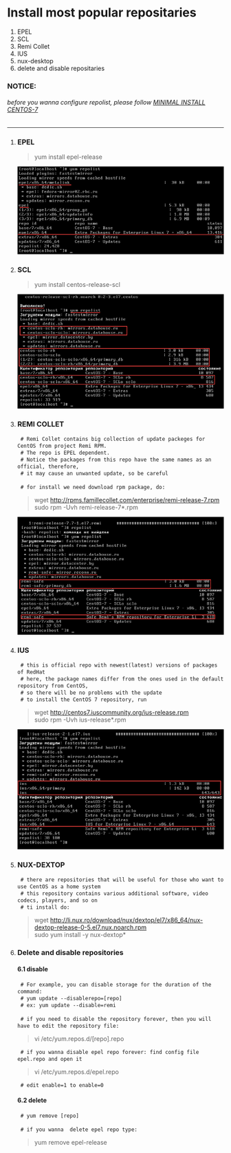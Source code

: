 # Install most popular repositaries  

1. EPEL  
2. SCL  
3. Remi Collet
4. IUS  
5. nux-desktop  
6. delete and disable repositaries  

### NOTICE:  
###### before you wanna configure repolist, please follow [MINIMAL INSTALL CENTOS-7](https://github.com/maxlavr/centos-7/minimal/ "FOLLOW TO INSTALL")  

***  

1. ### EPEL  

	> yum install epel-release

	![img2](../minimal/imgs/2.png)  

2. ### SCL  

	> yum install centos-release-scl  

	![img1](./imgs/1.png)  

3. ### REMI COLLET  

		# Remi Collet contains big collection of update packeges for CentOS from project Remi RPM.  
		# The repo is EPEL dependent.  
		# Notice the packages from this repo have the same names as an official, therefore,  
		# it may cause an unwanted update, so be careful  

		# for install we need download rpm package, do:  

	> wget http://rpms.famillecollet.com/enterprise/remi-release-7.rpm  
	> sudo rpm -Uvh remi-release-7*.rpm  

	![img3](./imgs/3.png)  

4. ### IUS  

		# this is official repo with newest(latest) versions of packages of RedHat  
		# here, the package names differ from the ones used in the default repository from CentOS,  
		# so there will be no problems with the update  
		# to install the CentOS 7 repository, run  

	> wget http://centos7.iuscommunity.org/ius-release.rpm  
	> sudo rpm -Uvh ius-release*.rpm  

	![img4](./imgs/4.png)  

5. ### NUX-DEXTOP  

		# there are repositories that will be useful for those who want to use CentOS as a home system  
		# this repository contains various additional software, video codecs, players, and so on  
		# ti install do:  
	
	> wget http://li.nux.ro/download/nux/dextop/el7/x86_64/nux-dextop-release-0-5.el7.nux.noarch.rpm  
	> sudo yum install -y nux-dextop*  

6. ### Delete and disable repositories  

	#### 6.1 disable  
		# For example, you can disable storage for the duration of the command:  
		# yum update --disablerepo=[repo]
		# ex: yum update --disable=remi	 

		# if you need to disable the repository forever, then you will have to edit the repository file:

	> vi /etc/yum.repos.d/[repo].repo 

		# if you wanna disable epel repo forever: find config file epel.repo and open it

	> vi /etc/yum.repos.d/epel.repo  

		# edit enable=1 to enable=0  

	#### 6.2 delete  
		# yum remove [repo]

		# if you wanna  delete epel repo type:  
	
	> yum remove epel-release  

 